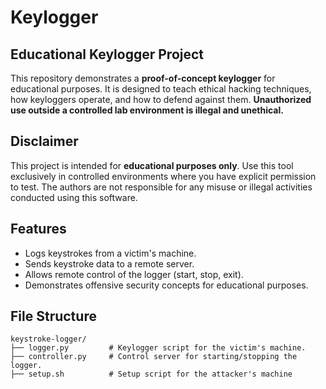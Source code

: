 # Keylogger 

## Educational Keylogger Project

This repository demonstrates a **proof-of-concept keylogger** for educational purposes. It is designed to teach ethical hacking techniques, how keyloggers operate, and how to defend against them. **Unauthorized use outside a controlled lab environment is illegal and unethical.**

## Disclaimer

This project is intended for **educational purposes only**. Use this tool exclusively in controlled environments where you have explicit permission to test. The authors are not responsible for any misuse or illegal activities conducted using this software.

## Features

- Logs keystrokes from a victim's machine.
- Sends keystroke data to a remote server.
- Allows remote control of the logger (start, stop, exit).
- Demonstrates offensive security concepts for educational purposes.

## File Structure

```plaintext
keystroke-logger/
├── logger.py         # Keylogger script for the victim's machine.
├── controller.py     # Control server for starting/stopping the logger.
├── setup.sh          # Setup script for the attacker's machine
